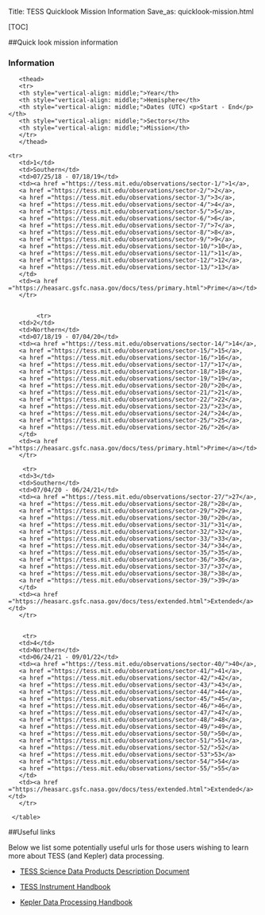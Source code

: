 Title: TESS Quicklook Mission Information
Save_as: quicklook-mission.html

[TOC]

##Quick look mission information

<div class="panel panel-primary">
  <div class="panel-heading">
    <h3 class="panel-title">Information</h3>
  </div>

<table class="table table-striped table-hover" style="font-size: 0.77em;">
       <col style="width:20%">
       <col style="width:20%">
       <col style="width:20%">
       <col style="width:20%">
       <col style="width:20%">

       <thead>
       <tr>
       <th style="vertical-align: middle;">Year</th>
       <th style="vertical-align: middle;">Hemisphere</th>
       <th style="vertical-align: middle;">Dates (UTC) <p>Start - End</p></th>
       <th style="vertical-align: middle;">Sectors</th>
       <th style="vertical-align: middle;">Mission</th>
       </tr>
       </thead>

 	<tr>  
       <td>1</td>
       <td>Southern</td>
       <td>07/25/18 - 07/18/19</td>
       <td><a href ="https://tess.mit.edu/observations/sector-1/">1</a>,
       <a href ="https://tess.mit.edu/observations/sector-2/">2</a>,
       <a href ="https://tess.mit.edu/observations/sector-3/">3</a>,
       <a href ="https://tess.mit.edu/observations/sector-4/">4</a>,
       <a href ="https://tess.mit.edu/observations/sector-5/">5</a>,
       <a href ="https://tess.mit.edu/observations/sector-6/">6</a>,
       <a href ="https://tess.mit.edu/observations/sector-7/">7</a>,
       <a href ="https://tess.mit.edu/observations/sector-8/">8</a>,
       <a href ="https://tess.mit.edu/observations/sector-9/">9</a>,
       <a href ="https://tess.mit.edu/observations/sector-10/">10</a>,
       <a href ="https://tess.mit.edu/observations/sector-11/">11</a>,
       <a href ="https://tess.mit.edu/observations/sector-12/">12</a>,
       <a href ="https://tess.mit.edu/observations/sector-13/">13</a>
       </td>
       <td><a href ="https://heasarc.gsfc.nasa.gov/docs/tess/primary.html">Prime</a></td>
       </tr>


        	<tr>  
       <td>2</td>
       <td>Northern</td>
       <td>07/18/19 - 07/04/20</td>
       <td><a href ="https://tess.mit.edu/observations/sector-14/">14</a>,
       <a href ="https://tess.mit.edu/observations/sector-15/">15</a>,
       <a href ="https://tess.mit.edu/observations/sector-16/">16</a>,
       <a href ="https://tess.mit.edu/observations/sector-17/">17</a>,
       <a href ="https://tess.mit.edu/observations/sector-18/">18</a>,
       <a href ="https://tess.mit.edu/observations/sector-19/">19</a>,
       <a href ="https://tess.mit.edu/observations/sector-20/">20</a>,
       <a href ="https://tess.mit.edu/observations/sector-21/">21</a>,
       <a href ="https://tess.mit.edu/observations/sector-22/">22</a>,
       <a href ="https://tess.mit.edu/observations/sector-23/">23</a>,
       <a href ="https://tess.mit.edu/observations/sector-24/">24</a>,
       <a href ="https://tess.mit.edu/observations/sector-25/">25</a>,
       <a href ="https://tess.mit.edu/observations/sector-26/">26</a>
       </td>
       <td><a href ="https://heasarc.gsfc.nasa.gov/docs/tess/primary.html">Prime</a></td>
       </tr>

        <tr>  
       <td>3</td>
       <td>Southern</td>
       <td>07/04/20 - 06/24/21</td>
       <td><a href ="https://tess.mit.edu/observations/sector-27/">27</a>,
       <a href ="https://tess.mit.edu/observations/sector-28/">28</a>,
       <a href ="https://tess.mit.edu/observations/sector-29/">29</a>,
       <a href ="https://tess.mit.edu/observations/sector-30/">20</a>,
       <a href ="https://tess.mit.edu/observations/sector-31/">31</a>,
       <a href ="https://tess.mit.edu/observations/sector-32/">32</a>,
       <a href ="https://tess.mit.edu/observations/sector-33/">33</a>,
       <a href ="https://tess.mit.edu/observations/sector-34/">34</a>,
       <a href ="https://tess.mit.edu/observations/sector-35/">35</a>,
       <a href ="https://tess.mit.edu/observations/sector-36/">36</a>,
       <a href ="https://tess.mit.edu/observations/sector-37/">37</a>,
       <a href ="https://tess.mit.edu/observations/sector-38/">38</a>,
       <a href ="https://tess.mit.edu/observations/sector-39/">39</a>
       </td>
       <td><a href ="https://heasarc.gsfc.nasa.gov/docs/tess/extended.html">Extended</a></td>
       </tr>


        <tr>  
       <td>4</td>
       <td>Northern</td>
       <td>06/24/21 - 09/01/22</td>
       <td><a href ="https://tess.mit.edu/observations/sector-40/">40</a>,
       <a href ="https://tess.mit.edu/observations/sector-41/">41</a>,
       <a href ="https://tess.mit.edu/observations/sector-42/">42</a>,
       <a href ="https://tess.mit.edu/observations/sector-43/">43</a>,
       <a href ="https://tess.mit.edu/observations/sector-44/">44</a>,
       <a href ="https://tess.mit.edu/observations/sector-45/">45</a>,
       <a href ="https://tess.mit.edu/observations/sector-46/">46</a>,
       <a href ="https://tess.mit.edu/observations/sector-47/">47</a>,
       <a href ="https://tess.mit.edu/observations/sector-48/">48</a>,
       <a href ="https://tess.mit.edu/observations/sector-49/">49</a>,
       <a href ="https://tess.mit.edu/observations/sector-50/">50</a>,
       <a href ="https://tess.mit.edu/observations/sector-51/">51</a>,
       <a href ="https://tess.mit.edu/observations/sector-52/">52</a>
       <a href ="https://tess.mit.edu/observations/sector-53">53</a>
       <a href ="https://tess.mit.edu/observations/sector-54/">54</a>
       <a href ="https://tess.mit.edu/observations/sector-55/">55</a>
       </td>
       <td><a href ="https://heasarc.gsfc.nasa.gov/docs/tess/extended.html">Extended</a></td>
       </tr>

     </table>
</div>

##Useful links

Below we list some potentially useful urls for those users wishing to learn more about TESS (and Kepler) data processing.

- [TESS Science Data Products Description Document](https://archive.stsci.edu/missions/tess/doc/EXP-TESS-ARC-ICD-TM-0014-Rev-F.pdf)

- [TESS Instrument Handbook](https://archive.stsci.edu/files/live/sites/mast/files/home/missions-and-data/active-missions/tess/_documents/TESS_Instrument_Handbook_v0.1.pdf)

- [Kepler Data Processing Handbook ](https://archive.stsci.edu/files/live/sites/mast/files/home/missions-and-data/kepler/_documents/KSCI-19081-003-KDPH.pdf)

